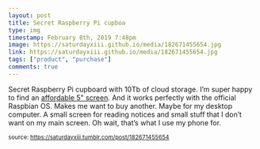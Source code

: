 ```yaml
---
layout: post
title: Secret Raspberry Pi cupboa
type: img
timestamp: February 8th, 2019 7:48pm
image: https://saturdayxiii.github.io/media/182671455654.jpg
link: https://saturdayxiii.github.io/media/182671455654.jpg
tags: ["product", "purchase"]
comments: true
---
```


Secret Raspberry Pi cupboard with 10Tb of cloud storage.
I’m super happy to find an <a href="https://www.aliexpress.com/item/Raspberry-pi-3-2-3-5-5-7-10-1-inch-touch-HDMI-LCD-display-module/32864661234.html" target="_blank">affordable 5&quot; screen</a>.  And it works perfectly with the official Raspbian OS.  Makes me want to buy another.  Maybe for my desktop computer.  A small screen for reading notices and small stuff that I don’t want on my main screen.  Oh wait, that’s what I use my phone for.
 
  
<small>source: https://saturdayxiii.tumblr.com/post/182671455654</small>
